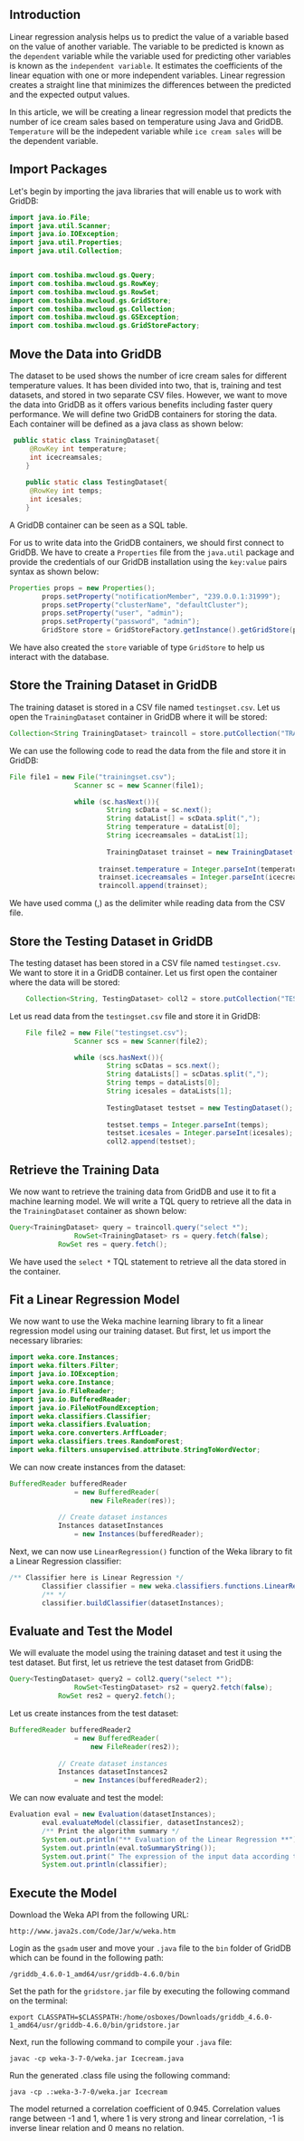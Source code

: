 ## Introduction

Linear regression analysis helps us to predict the value of a variable based on the value of another variable. The variable to be predicted is known as the `dependent` variable while the variable used for predicting other variables is known as the `independent variable`. It estimates the coefficients of the linear equation with one or more independent variables. Linear regression creates a straight line that minimizes the differences between the predicted and the expected output values. 

In this article, we will be creating a linear regression model that predicts the number of ice cream sales based on temperature using Java and GridDB. `Temperature` will be the indepedent variable while `ice cream sales` will be the dependent variable. 

## Import Packages

Let's begin by importing the java libraries that will enable us to work with GridDB: 

```java
import java.io.File;
import java.util.Scanner;
import java.io.IOException;
import java.util.Properties;
import java.util.Collection;


import com.toshiba.mwcloud.gs.Query;
import com.toshiba.mwcloud.gs.RowKey;
import com.toshiba.mwcloud.gs.RowSet;
import com.toshiba.mwcloud.gs.GridStore;
import com.toshiba.mwcloud.gs.Collection;
import com.toshiba.mwcloud.gs.GSException;
import com.toshiba.mwcloud.gs.GridStoreFactory;
```

## Move the Data into GridDB

The dataset to be used shows the number of icre cream sales for different temperature values. It has been divided into two, that is, training and test datasets, and stored in two separate CSV files. 
However, we want to move the data into GridDB as it offers various benefits including faster query performance. We will define two GridDB containers for storing the data. Each container will be defined as a java class as shown below:

```java
 public static class TrainingDataset{
     @RowKey int temperature;
   	 int icecreamsales;
    }
    
    public static class TestingDataset{
     @RowKey int temps;
   	 int icesales;
    }
```
	
A GridDB container can be seen as a SQL table. 

For us to write data into the GridDB containers, we should first connect to GridDB. We have to create a `Properties` file from the `java.util` package and provide the credentials of our GridDB installation using the `key:value` pairs syntax as shown below:

```java
Properties props = new Properties();
        props.setProperty("notificationMember", "239.0.0.1:31999");
        props.setProperty("clusterName", "defaultCluster");
        props.setProperty("user", "admin");
        props.setProperty("password", "admin");
        GridStore store = GridStoreFactory.getInstance().getGridStore(props);
```
		
We have also created the `store` variable of type `GridStore` to help us interact with the database. 

## Store the Training Dataset in GridDB

The training dataset is stored in a CSV file named `testingset.csv`. Let us open the `TrainingDataset` container in GridDB where it will be stored:

```java
Collection<String TrainingDataset> traincoll = store.putCollection("TRAININGDATASET", TrainingDataset.class);
```

We can use the following code to read the data from the file and store it in GridDB:

```java
File file1 = new File("trainingset.csv");
                Scanner sc = new Scanner(file1);

                while (sc.hasNext()){
                        String scData = sc.next();
                        String dataList[] = scData.split(",");
                        String temperature = dataList[0];
                        String icecreamsales = dataList[1];
                        
                        TrainingDataset trainset = new TrainingDataset();
    
                      trainset.temperature = Integer.parseInt(temperature);
                      trainset.icecreamsales = Integer.parseInt(icecreamsales);
                      traincoll.append(trainset);
```
We have used comma (,) as the delimiter while reading data from the CSV file. 

## Store the Testing Dataset in GridDB

The testing dataset has been stored in a CSV file named `testingset.csv`. We want to store it in a GridDB container. Let us first open the container where the data will be stored:

```Java
    Collection<String, TestingDataset> coll2 = store.putCollection("TESTINGDATASET", TestingDataset.class);
```

Let us read data from the `testingset.csv` file and store it in GridDB:

```java
    File file2 = new File("testingset.csv");
                Scanner scs = new Scanner(file2);

                while (scs.hasNext()){
                        String scDatas = scs.next();
                        String dataLists[] = scDatas.split(",");
                        String temps = dataLists[0];
                        String icesales = dataLists[1];
                        
                        TestingDataset testset = new TestingDataset();
    
                        testset.temps = Integer.parseInt(temps);
                        testset.icesales = Integer.parseInt(icesales);
                        coll2.append(testset);
```
	
## Retrieve the Training Data

We now want to retrieve the training data from GridDB and use it to fit a machine learning model. We will write a TQL query to retrieve all the data in the `TrainingDataset` container as shown below:

```java
Query<TrainingDataset> query = traincoll.query("select *");
                RowSet<TrainingDataset> rs = query.fetch(false);
	        RowSet res = query.fetch();
```

We have used the `select *` TQL statement to retrieve all the data stored in the container. 

## Fit a Linear Regression Model

We now want to use the Weka machine learning library to fit a linear regression model using our training dataset. But first, let us import the necessary libraries:

```java
import weka.core.Instances;
import weka.filters.Filter;
import java.io.IOException;
import weka.core.Instance;
import java.io.FileReader;
import java.io.BufferedReader;
import java.io.FileNotFoundException;
import weka.classifiers.Classifier;
import weka.classifiers.Evaluation;
import weka.core.converters.ArffLoader;
import weka.classifiers.trees.RandomForest;
import weka.filters.unsupervised.attribute.StringToWordVector;
```

We can now create instances from the dataset:

```java
BufferedReader bufferedReader
                = new BufferedReader(
                    new FileReader(res));
 
            // Create dataset instances
            Instances datasetInstances
                = new Instances(bufferedReader);
```

Next, we can now use `LinearRegression()` function of the Weka library to fit a Linear Regression classifier:

```java
/** Classifier here is Linear Regression */
		Classifier classifier = new weka.classifiers.functions.LinearRegression();
		/** */
		classifier.buildClassifier(datasetInstances);
```

## Evaluate and Test the Model

We will evaluate the model using the training dataset and test it using the test dataset. But first, let us retrieve the test dataset from GridDB:

```java
Query<TestingDataset> query2 = coll2.query("select *");
                RowSet<TestingDataset> rs2 = query2.fetch(false);
	        RowSet res2 = query2.fetch();
```

Let us create instances from the test dataset:

```java
BufferedReader bufferedReader2
                = new BufferedReader(
                    new FileReader(res2));
 
            // Create dataset instances
            Instances datasetInstances2
                = new Instances(bufferedReader2);
```
	
We can now evaluate and test the model:

```java
Evaluation eval = new Evaluation(datasetInstances);
		eval.evaluateModel(classifier, datasetInstances2);
		/** Print the algorithm summary */
		System.out.println("** Evaluation of the Linear Regression **");
		System.out.println(eval.toSummaryString());
		System.out.print(" The expression of the input data according to the alogorithm is ");
		System.out.println(classifier);
```

## Execute the Model

Download the Weka API from the following URL:

```
http://www.java2s.com/Code/Jar/w/weka.htm
```

Login as the `gsadm` user and move your `.java` file to the `bin` folder of GridDB which can be found in the following path:

```
/griddb_4.6.0-1_amd64/usr/griddb-4.6.0/bin
```

Set the path for the `gridstore.jar` file by executing the following command on the terminal:

```
export CLASSPATH=$CLASSPATH:/home/osboxes/Downloads/griddb_4.6.0-1_amd64/usr/griddb-4.6.0/bin/gridstore.jar
```

Next, run the following command to compile your `.java` file:

```
javac -cp weka-3-7-0/weka.jar Icecream.java
```

Run the generated .class file using the following command:

```
java -cp .:weka-3-7-0/weka.jar Icecream
```

The model returned a correlation coefficient of 0.945. Correlation values range between -1 and 1, where 1 is very strong and linear correlation, -1 is inverse linear relation and 0 means no relation. 





























